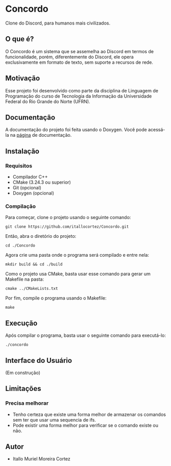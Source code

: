 # Concordo
 Clone do Discord, para humanos mais civilizados.

## O que é?
 O Concordo é um sistema que se assemelha ao Discord em termos de funcionalidade, porém, diferentemente do Discord, ele opera exclusivamente em 
 formato de texto, sem suporte a recursos de rede.

## Motivação
 Esse projeto foi desenvolvido como parte da disciplina de Linguagem de Programação do curso de Tecnologia da Informação da Universidade Federal do Rio Grande do
 Norte (UFRN).

## Documentação
 A documentação do projeto foi feita usando o Doxygen. Você pode acessá-la na [página](https://itallocortez.github.io/Concordo) de documentação.

## Instalação

### Requisitos
- Compilador C++
- CMake (3.24.3 ou superior)
- Git (opcional)
- Doxygen (opcional)

### Compilação
Para começar, clone o projeto usando o seguinte comando:
``` 
git clone https://github.com/itallocortez/Concordo.git
```

Então, abra o diretório do projeto:
```
cd ./Concordo
```

Agora crie uma pasta onde o programa será compilado e entre nela:
```
mkdir build && cd ./build
```

Como o projeto usa CMake, basta usar esse comando para gerar um Makefile na pasta:
```
cmake ../CMakeLists.txt
```

Por fim, compile o programa usando o Makefile:
```
make
```

## Execução
Após compilar o programa, basta usar o seguinte comando para executá-lo:
```
./concordo
```

## Interface do Usuário
(Em construção)

## Limitações
### Precisa melhorar
 - Tenho certeza que existe uma forma melhor de armazenar os comandos sem ter que usar uma sequencia de ifs.
 - Pode existir uma forma melhor para verificar se o comando existe ou não.

## Autor
- Itallo Muriel Moreira Cortez